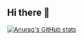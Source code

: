 ## Hi there 👋
[![Anurag's GitHub stats](https://github-readme-stats.vercel.app/api?username=davidlawson7)](https://github.com/anuraghazra/github-readme-stats)
<!--
**davidlawson7/davidlawson7** is a ✨ _special_ ✨ repository because its `README.md` (this file) appears on your GitHub profile.

Here are some ideas to get you started:

- 🔭 I’m currently working on ...
- 🌱 I’m currently learning ...
- 👯 I’m looking to collaborate on ...
- 🤔 I’m looking for help with ...
- 💬 Ask me about ...
- 📫 How to reach me: ...
- 😄 Pronouns: ...
- ⚡ Fun fact: ...
-->
